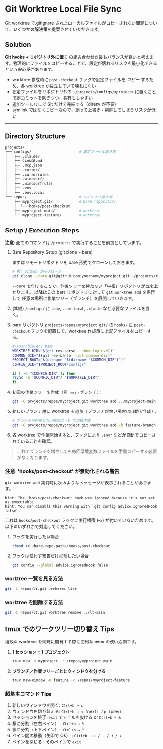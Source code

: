 # Git Worktree Local File Sync

Git worktree で.gitignore されたローカルファイルがコピーされない問題について、いくつかの解決策を提案させていただきます。

## Solution

**Git hooks + リポジトリ外に置く** の組み合わせが最もバランスが良いと考えます。物理的にファイルをコピーすることで、設定が壊れるリスクを最小化できるという安心感があります。

- worktree 作成時に `post-checkout` フックで設定ファイルを _コピー_ するため、各 worktree が独立していて壊れにくい
- 設定ファイルをリポジトリ外の `~/projects/configs/<project>` に置くことで誤コミットを防ぎつつ、共有もしやすい
- 追加ツールなしで Git だけで完結する（direnv が不要）
- symlink ではなくコピーなので、誤って上書き・削除してしまうリスクが低い

---

## Directory Structure

```sh
projects/
├── configs/                      # 設定ファイル置き場
│   ├── .claude/
│   ├── CLAUDE.md
│   ├── .mcp.json
│   ├── .cursor/
│   ├── .cursorrules
│   ├── .windsurf/
│   ├── .windsurfrules
│   ├── .env
│   └── .env.local
└── repos/                        # リポジトリ置き場
    ├── myproject.git/            # bare repository
    │  └── hooks/post-checkout
    ├── myproject-main/           # worktree
    └── myproject-feature/        # worktree
```

## Setup / Execution Steps

**注意**: 全てのコマンドは `/projects` で実行することを前提としています。

1. Bare Repository Setup (git clone --bare)

   まずはリモートリポジトリを bare 形式でクローンしておきます。

   ```bash
   # 例: GitHub からクローン
   git clone --bare git@github.com:yourname/myproject.git ~/projects/repos/myproject.git
   ```

   `--bare` を付けることで、作業ツリーを持たない「中枢」リポジトリが出来上がります。
   以降はこの bare リポジトリに対して `git worktree add` を実行して
   任意の場所に作業ツリー（ブランチ）を展開していきます。

2. (準備) `/configs/` に `.env`, `.env.local`, `.claude` など必要なファイルを置く。
3. bare リポジトリ `projects/repos/myproject.git/` の `hooks/` に `post-checkout` フックを配置して、worktree 作成時に上記ファイルをコピーする。

   ```bash
   #!/usr/bin/env bash
   WORKTREE_DIR="$(git rev-parse --show-toplevel)"
   COMMON_DIR="$(git rev-parse --git-common-dir)"
   PROJECT_ROOT="$(dirname "$(dirname "$COMMON_DIR")")"
   CONFIG_DIR="$PROJECT_ROOT/configs"

   if [ -d "$CONFIG_DIR" ]; then
   rsync -a "$CONFIG_DIR"/ "$WORKTREE_DIR"/
   fi
   ```

4. 初回の作業ツリーを作成（例: `main` ブランチ）：

   ```bash
   git -C projects/repos/myproject.git worktree add ../myproject-main main
   ```

5. 新しいブランチ用に worktree を追加（ブランチが無い場合は自動で作成）：

   ```bash
   # ブランチが存在しない場合は -b で自動作成
   git -C projects/repos/myproject.git worktree add -b feature-branch ../myproject-feature
   ```

6. 各 worktree で作業開始すると、フックにより `.env*` などが自動でコピーされていることを確認。

> これでブランチを増やしても毎回環境変数ファイルを手動コピーする必要がなくなります。

### 注意: 'hooks/post-checkout' が無効化される警告

`git worktree add` 実行時に次のようなメッセージが表示されることがあります。

```text
hint: The 'hooks/post-checkout' hook was ignored because it's not set as executable.
hint: You can disable this warning with `git config advice.ignoredHook false`.
```

これは `hooks/post-checkout` フックに実行権限 (`+x`) が付いていないためです。以下のいずれかで対応してください。

1. フックを実行したい場合

   ```bash
   chmod +x <bare-repo-path>/hooks/post-checkout
   ```

2. フックは使わず警告だけ抑制したい場合

   ```bash
   git config --global advice.ignoredHook false
   ```

### worktree 一覧を見る方法

```bash
git -C repos/lt.git worktree list
```

### worktree を削除する方法

```bash
git -C repos/lt.git worktree remove ../lt-main
```

## tmux でのワークツリー切り替え Tips

複数の worktree を同時に開発する際に便利な tmux の使い方例です。

1. **1 セッション = 1 プロジェクト**

   ```bash
   tmux new -s myproject -c /repos/myproject-main
   ```

2. **ブランチ／作業ツリーごとにウィンドウを分ける**

   ```bash
   tmux new-window -n feature -c /repos/myproject-feature
   ```

### 超基本コマンド Tips

1. 新しいウィンドウを開く: `Ctrl+b → c`
2. ウィンドウを切り替える: `Ctrl+b → n`（next） / `p`（prev）
3. セッションを終了: `exit` でシェルを抜ける or `Ctrl+b → &`
4. 横に分割（左右ペイン） : `Ctrl+b → %`
5. 縦に分割（上下ペイン） : `Ctrl+b → "`
6. ペイン間の移動（矢印で OK） : `Ctrl+b → ← / → / ↑ / ↓`
7. ペインを閉じる : そのペインで `exit`

